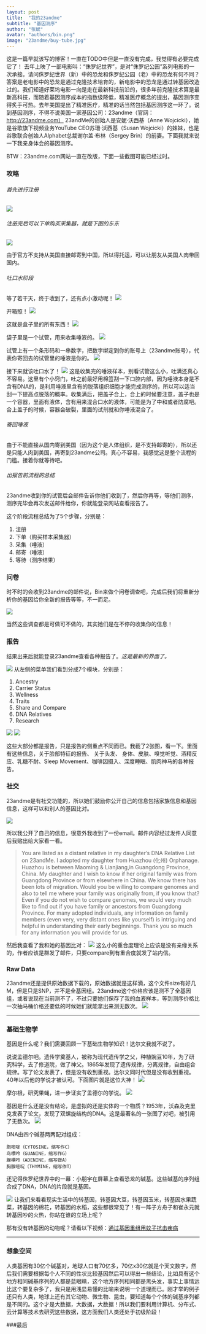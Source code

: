 ```yaml
---
layout: post
title:  "我的23andme"
subtitle: "基因测序"
author: "张斌"
avatar: "authors/bin.png"
image: "23andme/buy-tube.jpg"
---
```

这是一篇早就该写的博客！一直在TODO中但是一直没有完成，我觉得有必要完成它了！
去年上映了一部电影叫：“侏罗纪世界”，是对“侏罗纪公园”系列电影的一次承接。请问侏罗纪世界（新）中的恐龙和侏罗纪公园（老）中的恐龙有何不同？答案是老电影中的恐龙是通过克隆技术培育的，新电影中的恐龙是通过转基因改造过的。我们知道好莱坞电影一向是走在最新科技前沿的，很多年前克隆技术算是最新高科技，而随着基因测序成本的指数级降低，精准医疗概念的提出，基因测序变得炙手可热。去年美国提出了精准医疗，精准的话当然包括基因测序这一环了。说到基因测序，不得不说美国一家基因公司：23andme（官网：http://23andme.com） 23andMe的创始人是安妮·沃西基（Anne Wojcicki），她是谷歌旗下视频业务YouTube CEO苏珊·沃西基（Susan Wojcicki）的妹妹，也是谷歌联合创始人Alphabet总裁谢尔盖·布林（Sergey Brin）的前妻。下面我就来说一下我亲身体会的基因测序。

BTW：23andme.com网站一直在改版，下面一些截图可能已经过时。

### 攻略

###### 首先进行注册

![](./content/images/23andme/sign-up.jpg)

###### 注册完后可以下单购买采集器，就是下图的东东

![](./content/images/23andme/buy-tube.jpg)

由于官方不支持从美国直接邮寄到中国，所以得托运，可以让朋友从美国人肉带回国内。

###### 吐口水阶段

等了若干天，终于收到了，还有点小激动呢！
![](./content/images/23andme/box.jpg)


开箱照！
![](./content/images/23andme/box-opened.jpg)


这就是盒子里的所有东西！
![](./content/images/23andme/all.jpg)


袋子里是一个试管，用来收集唾液的。
![](./content/images/23andme/tube.jpg)


试管上有一个条形码和一串数字，把数字绑定到你的账号上（23andme账号），代表你寄回去的试管里的唾液是你的。
![](./content/images/23andme/barcode.jpg)


接下来就该吐口水了！
![](./content/images/23andme/slaver.jpg)
这是收集完的唾液样本，别看试管这么小，吐满还真心不容易。这里有个小窍门，吐之前最好用棉签刮一下口腔内部，因为唾液本身是不含有DNA的，是利用唾液里含有的脱落组织细胞才能完成测序的，所以可以适当刮一下提高点脱落的概率。收集满后，把盖子合上，合上的时候要注意，盖子也是一个容器，里面有液体，含有用来混合口水的液体，可能是为了中和或者防腐吧。合上盖子的时候，容器会破裂，里面的试剂就和你唾液混合了。

###### 寄回唾液

由于不能直接从国内寄到美国（因为这个是人体组织，是不支持邮寄的），所以还是只能人肉到美国，再寄到23andme公司。真心不容易，我感觉这是整个流程的门槛。接着你就等待吧。

###### 出报告前流程的总结

23andme收到你的试管后会邮件告诉你他们收到了，然后你再等，等他们测序，测序完毕会再次发送邮件给你，你就能登录网站查看报告了。

这个阶段流程总结为了5个步骤，分别是：

1. 注册
2. 下单（购买样本采集器）
3. 采集（唾液）
4. 邮寄（唾液）
5. 等待（测序结果）

### 问卷

时不时的会收到23andme的邮件说，Bin来做个问卷调查吧，完成后我们将重新分析你的基因给你全新的报告等等，不一而足。

![](./content/images/23andme/survey.jpg)

当然这些调查都是可做可不做的，其实她们是在不停的收集你的信息！

### 报告

结果出来后就能登录23andme查看各种报告了。*这是最新的界面了。*


![](./content/images/23andme/you.jpg)
从左侧的菜单我们看到分成7个模块，分别是：

1. Ancestry
2. Carrier Status
3. Wellness
4. Traits
5. Share and Compare
6. DNA Relatives
7. Research

![](./content/images/23andme/report1.png)
![](./content/images/23andme/report2.png)

这些大部分都是报告，只是报告的侧重点不同而已。我截了2张图，看一下。里面有这些信息，关于脸部特征的报告、 关于头发、 身体、皮肤、嗅觉听觉、酒精反应、乳糖不耐、Sleep Movement、咖啡因摄入、深度睡眠、肌肉神马的各种报告。

### 社交

23andme是有社交功能的，所以她们鼓励你公开自己的信息包括家族信息和基因信息，这样可以和别人的基因比对。

![](./content/images/23andme/visible-your-info.jpg)

所以我公开了自己的信息，很意外我收到了一份email。邮件内容经过发件人同意后我贴出给大家看一看。

> You are listed as a distant relative in my daughter’s DNA Relative List on 23andMe. I adopted my daughter from Huazhou (化州) Orphanage. Huazhou is between Maoming & Lianjiang,in Guangdong Province, China. My daughter and I wish to know if her original family was from Guangdong Province or from elsewhere in China. We know there has been lots of migration. Would you be willing to compare genomes and also to tell me where your family was originally from, if you know that? Even if you do not wish to compare genomes, we would very much like to find out if you have family or ancestors from Guangdong Province. For many adopted individuals, any information on family members (even very, very distant ones like yourself) is intriguing and helpful in understanding their early beginnings. Thank you so much for any information you will provide for us.

然后我查看了我和她的基因比对：
![](./content/images/23andme/compare.png)
这么小的重合度理论上应该是没有亲缘关系的，作者应该是群发了邮件，只要compare到有重合度就发了站内信。

### Raw Data

23andme还是提供原始数据下载的，原始数据就是这样滴，这个文件size有好几M，但是只是SNP，并不是全基因组。23andme这个价格应该是测不了全基因组，或者说现在当前测不了，不过只要她们保存了我的血液样本，等到测序价格比一次抽马桶价格还要低的时候她们就能拿出来测无数次。
![](./content/images/23andme/raw-data.png)

---

### 基础生物学

基因是什么呢？我们需要回顾一下基础生物学知识！达尔文我就不说了。

说说孟德尔吧。遗传学奠基人，被称为现代遗传学之父，种植豌豆10年，为了研究科学，去了修道院，做了神父。1865年发现了遗传规律，分离规律，自由组合规律。写了论文发表了，但是没有收到重视。达尔文同时代但是没有收到重视。40年以后他的学说才被认可。下面图片就是这位大神！
![](./content/images/23andme/mendel.jpg)

摩尔根，研究果蝇，进一步证实了孟德尔的学说。
![](./content/images/23andme/morgan.jpg)

基因是什么还是没有结论，是虚拟的还是实体的一个物质？1953年，沃森及克里克发表了论文，发现了双螺旋结构的DNA。这是最著名的一张图了对吧，被引用了无数次。
![](./content/images/23andme/watson-and-crick.jpg)

DNA由四个碱基两两配对组成：

    胞嘧啶（CYTOSINE，缩写作C）
    鸟嘌呤（GUANINE，缩写作G）
    腺嘌呤（ADENINE，缩写做A）
    胸腺嘧啶（THYMINE，缩写作T）

还记得侏罗纪世界中的一幕：小朋宇在屏幕上查看恐龙的碱基。这些碱基的序列组合成了DNA，DNA的片段就是基因。


![](./content/images/23andme/dna.jpg)
让我们来看看现实生活中的转基因，转基因大豆，转基因玉米，转基因水果蔬菜，转基因的棉花，转基因的水稻，这些都很常见了！有一阵子方舟子和崔永元就转基因吵的火热，你站在谁的立场上呢？

那有没有转基因的动物呢？请看以下视频：[通过基因重组用蚊子抗击疾病](http://open.163.com/movie/2013/12/U/1/M9DRSJH8S_M9ED3U4U1.html)


---


### 想象空间

人类基因有30亿个碱基对，地球人口有70亿多，70亿x30亿就是个天文数字，然后我们需要根据每个人不同的性状比较基因然后可以得出一些结论，比如具有这个地方相同碱基序列的人都是蓝眼睛，这个地方序列相同都是黑头发，事实上事情远比这个要复杂多了，我只是用浅显易懂的比喻来说明一个道理而已。刚才举的例子还只有人类，地球上还有其它动物、微生物、昆虫，要知道每个个体的碱基序列都是不同的。这个才是大数据，大数据，大数据！所以我们要利用计算机、分布式、云计算等技术去研究这些数据，这方面我们人类还处于初级阶段！









###最后
